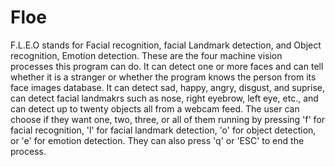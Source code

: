# Floe
F.L.E.O stands for Facial recognition, facial Landmark detection, and Object recognition, Emotion detection. These are the four machine vision processes this program can do. It can detect one or more faces and can tell whether it is a stranger or whether the program knows the person from its face images database. It can detect sad, happy, angry, disgust, and suprise, can detect facial landmakrs such as nose, right eyebrow, left eye, etc., and can detect up to twenty objects all from a webcam feed. The user can choose if they want one, two, three, or all of them running by pressing 'f' for facial recognition, 'l' for facial landmark detection, 'o' for object detection, or 'e' for emotion detection. They can also press 'q' or 'ESC' to end the process.
